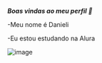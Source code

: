 ***Boas vindas ao meu perfil 💜***

-Meu nome é Danieli

-Eu estou estudando na Alura

![image](https://github.com/esmeraldalj4/esmeraldalj4/assets/138677175/1aea4092-69c1-4bac-9e9f-ef9669b91d4f)
